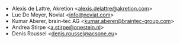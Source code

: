 - Alexis de Lattre, Akretion \<<alexis.delattre@akretion.com>\>
- Luc De Meyer, Noviat \<<info@noviat.com>\>
- Kumar Aberer, brain-tec AG \<<kumar.aberer@braintec-group.com>\>
- Andrea Stirpe \<<a.stirpe@onestein.nl>\>
- Denis Roussel \<<denis.roussel@acsone.eu>\>
